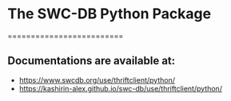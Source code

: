 

# The SWC-DB Python Package
=========================


**Documentations are available at:**
--------------------------------
* https://www.swcdb.org/use/thriftclient/python/
* https://kashirin-alex.github.io/swc-db/use/thriftclient/python/

